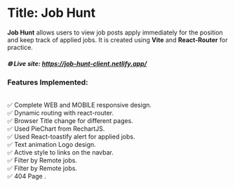 # Title: Job Hunt
**Job Hunt** allows users to view job posts apply immediately for the position and keep track of applied jobs. It is created using **Vite** and **React-Router** for practice.  


##### 🌐 Live site: https://job-hunt-client.netlify.app/


### Features Implemented: 
<br>
✅ Complete WEB and MOBILE responsive design.
<br>
✅ Dynamic routing with react-router.
<br>
✅ Browser Title change for different pages.
<br>
✅ Used PieChart from RechartJS.
<br>
✅ Used React-toastify alert for applied jobs.
<br>
✅ Text animation Logo design.
<br>
✅ Active style to links on the navbar.
<br>
✅ Filter by Remote jobs.
<br>
✅ Filter by Remote jobs.
<br>
✅ 404 Page .
